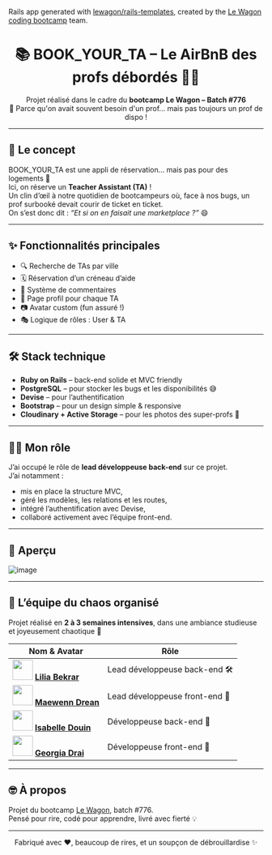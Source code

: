 Rails app generated with [lewagon/rails-templates](https://github.com/lewagon/rails-templates), created by the [Le Wagon coding bootcamp](https://www.lewagon.com) team.
<h1 align="center">📚 BOOK_YOUR_TA – Le AirBnB des profs débordés 👨‍🏫</h1>

<p align="center">
  Projet réalisé dans le cadre du <strong>bootcamp Le Wagon – Batch #776</strong><br/>
  🌟 Parce qu'on avait souvent besoin d'un prof... mais pas toujours un prof de dispo !
</p>

---

## 🧠 Le concept

BOOK_YOUR_TA est une appli de réservation... mais pas pour des logements 🏡  
Ici, on réserve un **Teacher Assistant (TA)** !  
Un clin d’œil à notre quotidien de bootcampeurs où, face à nos bugs, un prof surbooké devait courir de ticket en ticket.  
On s’est donc dit : *“Et si on en faisait une marketplace ?”* 😄

---

## ✨ Fonctionnalités principales

- 🔍 Recherche de TAs par ville
- 🗓 Réservation d’un créneau d’aide
- 💬 Système de commentaires
- 👤 Page profil pour chaque TA
- 📷 Avatar custom (fun assuré !)
- 🎭 Logique de rôles : User & TA

---

## 🛠️ Stack technique

- **Ruby on Rails** – back-end solide et MVC friendly
- **PostgreSQL** – pour stocker les bugs et les disponibilités 😅
- **Devise** – pour l’authentification
- **Bootstrap** – pour un design simple & responsive
- **Cloudinary + Active Storage** – pour les photos des super-profs 📸

---

## 👩‍💻 Mon rôle

J’ai occupé le rôle de **lead développeuse back-end** sur ce projet.  
J’ai notamment :

- mis en place la structure MVC,
- géré les modèles, les relations et les routes,
- intégré l’authentification avec Devise,
- collaboré activement avec l’équipe front-end.

---

## 📸 Aperçu

![image](https://github.com/user-attachments/assets/4e6d87ed-fd20-4b5f-bc42-45c44cd90db1)


---

## 🤝 L’équipe du chaos organisé

Projet réalisé en **2 à 3 semaines intensives**, dans une ambiance studieuse et joyeusement chaotique 🎢

| Nom & Avatar | Rôle |
|-------------|------|
| <img src="https://avatars.githubusercontent.com/u/22682853?v=4" width="40"/> [**Lilia Bekrar**](https://github.com/LiliaBekrar) | Lead développeuse back-end 🛠️ |
| <img src="https://avatars.githubusercontent.com/u/91216872?v=4" width="40"/> [**Maewenn Drean**](https://github.com/mdrean) | Lead développeuse front-end 🎨 |
| <img src="https://avatars.githubusercontent.com/u/90203307?v=4" width="40"/> [**Isabelle Douin**](https://github.com/IsabelleDouin) | Développeuse back-end 🔧 |
| <img src="https://avatars.githubusercontent.com/u/92380180?v=4" width="40"/> [**Georgia Drai**](https://github.com/georgiadrai) | Développeuse front-end 🎨 |
---

## 🤓 À propos

Projet du bootcamp [Le Wagon](https://www.lewagon.com), batch #776.  
Pensé pour rire, codé pour apprendre, livré avec fierté 💡

---

<p align="center">
  Fabriqué avec ❤️, beaucoup de rires, et un soupçon de débrouillardise ✨
</p>
